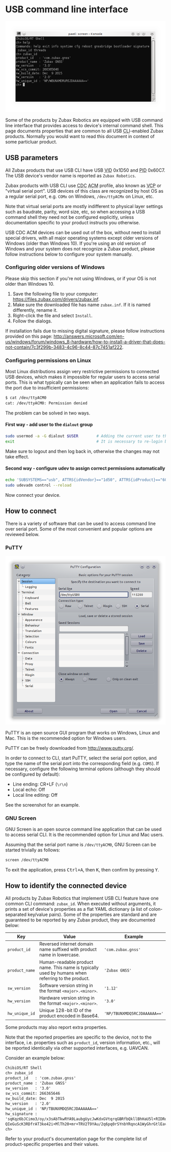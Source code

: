 # USB command line interface

<img src="usb_cli_shell.png" class="thumbnail" title="Internal shell of a device accessed through USB CLI" />

Some of the products by Zubax Robotics are equipped with USB command line interface that provides access to
device's internal command shell.
This page documents properties that are common to all USB <abbr title="Command Line Interface">CLI</abbr>-enabled
Zubax products.
Normally you would want to read this document in context of some particluar product.

## USB parameters

All Zubax products that use USB CLI have USB <abbr title="Vendor ID">VID</abbr> 0x1D50 and
<abbr title="Product ID">PID</abbr> 0x60C7.
The USB device's vendor name is reported as `Zubax Robotics`.

Zubax products with USB CLI use <abbr title="Communications Device Class">CDC</abbr>
<abbr title="Abstract Control Model">ACM</abbr> profile, also known as <abbr title="Virtual COM port">VCP</abbr> or
"virtual serial port". USB devices of this class are recognized by host OS as a regular serial port,
e.g. `COMx` on Windows, `/dev/ttyACMx` on Linux, etc.

Note that virtual serial ports are mostly indifferent to physical layer settings such as baudrate, parity,
word size, etc, so when accessing a USB command shell they need not be configured explicitly, unless documentation
specific to your product instructs you otherwise.

USB CDC ACM devices can be used out of the box, without need to install special drivers, with all major operating
systems except older versions of Windows (older than Windows 10).
If you're using an old version of Windows and your system does not recognize a Zubax product,
please follow instructions below to configure your system manually.

### Configuring older versions of Windows

Please skip this section if you're not using Windows, or if your OS is not older than Windows 10.

1. Save the following file to your computer: <https://files.zubax.com/drivers/zubax.inf>.
2. Make sure the downloaded file has name `zubax.inf`. If it is named differently, rename it.
3. Right-click the file and select `Install`.
4. Follow the dialogs.

If installation fails due to missing digital signature, please follow instructions provided on this page:
<http://answers.microsoft.com/en-us/windows/forum/windows_8-hardware/how-to-install-a-driver-that-does-not-contain/7c3f299b-3483-4c96-8c44-87c7451af222>.

### Configuring permissions on Linux

Most Linux distributions assign very restrictive permissions to connected USB devices,
which makes it impossible for regular users to access serial ports.
This is what typically can be seen when an application fails to access the port due to insufficient permissions:

```bash
$ cat /dev/ttyACM0
cat: /dev/ttyACM0: Permission denied
```

The problem can be solved in two ways.

#### First way - add user to the `dialout` group

```bash
sudo usermod -a -G dialout $USER        # Adding the current user to the group 'dialout'
exit                                    # It is necessary to re-login before changes take effect
```

Make sure to logout and then log back in, otherwise the changes may not take effect.

#### Second way - configure udev to assign correct permissions automatically

```bash
echo 'SUBSYSTEMS=="usb", ATTRS{idVendor}=="1d50", ATTRS{idProduct}=="60c7", MODE="0666"' | sudo tee /etc/udev/rules.d/42-zubax.rules
sudo udevadm control --reload
```

Now connect your device.

## How to connect

There is a variety of software that can be used to access command line over serial port.
Some of the most convenient and popular options are reviewed below.

### PuTTY

<img src="putty_config.png" class="thumbnail" title="Configuring PuTTY" />

PuTTY is an open source GUI program that works on Windows, Linux and Mac.
This is the recommended option for Windows users.

PuTTY can be freely downloaded from <http://www.putty.org/>.

In order to connect to CLI, start PuTTY, select the serial port option, and type the name of the serial port
into the corresponding field (e.g. `COM5`).
If necessary, configure the following terminal options (although they should be configured by default):

* Line ending: CR+LF (`\r\n`)
* Local echo: Off
* Local line editing: Off

See the screenshot for an example.

### GNU Screen

GNU Screen is an open source command line application that can be used to access serial CLI.
It is the recommended option for Linux and Mac users.

Assuming that the serial port name is `/dev/ttyACM0`, GNU Screen can be started trivially as follows:

```bash
screen /dev/ttyACM0
```

To exit the application, press <kbd>Ctrl+A</kbd>, then <kbd>K</kbd>, then confirm by pressing <kbd>Y</kbd>.

## How to identify the connected device

All products by Zubax Robotics that implement USB CLI feature have one common CLI command: `zubax_id`.
When executed without arguments, it prints a set of device's properties as a flat YAML dictionary
(a list of colon-separated key/value pairs).
Some of the properties are standard and are guaranteed to be reported by any Zubax product, they are documented below:

Key             | Value                                                                                                 | Example
----------------|-------------------------------------------------------------------------------------------------------|------------------------------
`product_id`    | Reversed internet domain name suffixed with product name in lowercase.                                | `'com.zubax.gnss'`
`product_name`  | Human-readable product name. This name is typically used by humans when referring to the product.     | `'Zubax GNSS'`
`sw_version`    | Software version string in the format `<major>.<minor>`.                                              | `'1.12'`
`hw_version`    | Hardware version string in the format `<major>.<minor>`.                                              | `'3.0'`
`hw_unique_id`  | Unique 128-bit ID of the product encoded in Base64.                                                   | `'NP/TBUNXMDQ5RCJDAAAAAA=='`

Some products may also report extra properties.

Note that the reported properties are specific to the device, not to the interface,
i.e. properties such as `product_id`, version information, etc., will be reported identically via
other supported interfaces, e.g. UAVCAN.

Consider an example below:

```
ChibiOS/RT Shell
ch> zubax_id
product_id   : 'com.zubax.gnss'
product_name : 'Zubax GNSS'
sw_version   : '3.0'
sw_vcs_commit: 266365646
sw_build_date: Dec  9 2015
hw_version   : '2.0'
hw_unique_id : 'NP/TBUNXMDQ5RCJDAAAAAA=='
hw_signature : 'sqKqz6bJCimo3/oy/x3sAbTkwRYA9LaubgUycJwKdxGVtqrqGBRfbQkllBhHaU5l+RIDRqKnxQVSzU7
QIeGuScK3RDfrAT3ke42i+MlTh20+mr+TRV2T9YAu/2q6pq0rSYnbYRqncA1WyGhrGtlEav/K4svfL/jgwNxfE3d/YiI='
ch>
```

Refer to your product's documentation page for the complete list of product-specific properties and their values.
